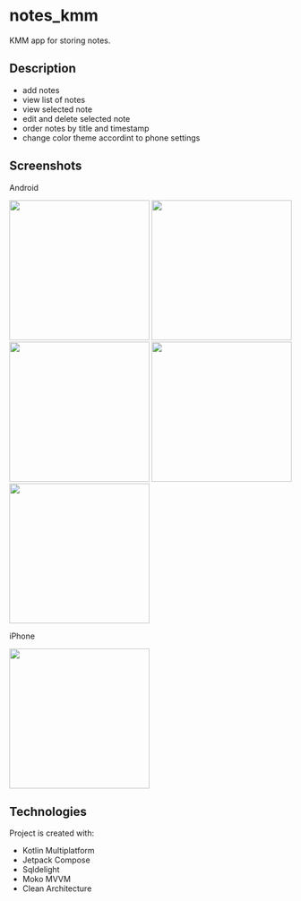 # notes_kmm

KMM app for storing notes.

## Description
* add notes
* view list of notes
* view selected note
* edit and delete selected note
* order notes by title and timestamp
* change color theme accordint to phone settings

## Screenshots
Android

<img src='https://github.com/alexandrakomkova/notes_kmm/assets/68143252/c02d2ebf-7327-4bf7-991f-a7342de08199' width='250'>
<img src='https://github.com/alexandrakomkova/notes_kmm/assets/68143252/0c3ed4a1-3579-4879-95b2-35bc6bf677af' width='250'>
<img src='https://github.com/alexandrakomkova/notes_kmm/assets/68143252/15b38456-7196-4aa2-92f6-b76dcc5fa81e' width='250'>
<img src='https://github.com/alexandrakomkova/notes_kmm/assets/68143252/1340e0ef-027f-4ad6-827e-03c6fdc36601' width='250'>
<img src='https://github.com/alexandrakomkova/notes_kmm/assets/68143252/9168a468-17d3-4926-ab7e-089008d0c48f' width='250'>

iPhone

<img src='https://github.com/alexandrakomkova/notes_kmm/assets/68143252/332d0080-e56a-4bde-b931-1f71b8431ac6' width='250'>

## Technologies
Project is created with:
* Kotlin Multiplatform
* Jetpack Compose
* Sqldelight
* Moko MVVM
* Clean Architecture
